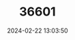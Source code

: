 ---
title: "36601"
category: "Havardia sonorae"
draft: false
date: 2024-02-22 13:03:50
languages:
  Spanish; Castilian: ["Gato"]
---